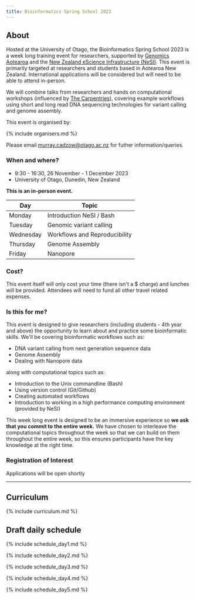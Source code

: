 ```yaml
---
title: Bioinformatics Spring School 2023
---
```


## About

Hosted at the University of Otago, the Bioinformatics Spring School 2023 is a week long training event for researchers, supported by [Genomics Aotearoa](https://www.genomics-aotearoa.org.nz) and the [New Zealand eScience Infrastructure (NeSI)](https://www.nesi.org.nz). This event is primarily targeted at researchers and students based in Aotearoa New Zealand. International applications will be considered but will need to be able to attend in-person.

We will combine talks from researchers and hands on computational workshops (influenced by [The Carpentries](https://www.carpentries.org)), covering example workflows using short and long read DNA sequencing technologies for variant calling and genome assembly.

This event is organised by:

{% include organisers.md %}

Please email murray.cadzow@otago.ac.nz for futher information/queries.

### When and where?

- 9:30 - 16:30, 26 November - 1 December 2023
- University of Otago, Dunedin, New Zealand

**This is an in-person event.**

| Day       | Topic                         |
| --------- | ----------------------------- |
| Monday    | Introduction NeSI / Bash      |
| Tuesday   | Genomic variant calling       |
| Wednesday | Workflows and Reproducibility |
| Thursday  | Genome Assembly               |
| Friday    | Nanopore                      |

### Cost?

This event itself will only cost your time (there isn't a $ charge) and lunches will be provided. Attendees will need to fund all other travel related expenses.

### Is this for me?

This event is designed to give researchers (including students - 4th year and above) the opportunity to learn about and practice some bioinformatic skills. We'll be covering bioinformatic workflows such as:

- DNA variant calling from next generation sequence data
- Genome Assembly
- Dealing with Nanopore data

along with computational topics such as:

- Introduction to the Unix commandline (Bash)
- Using version control (Git/Github)
- Creating automated workflows
- Introduction to working in a high performance computing environment (provided by NeSI)

This week long event is designed to be an immersive experience so **we ask that you commit to the entire week.** We have chosen to interleave the computational topics throughout the week so that we can build on them throughout the entire week, so this ensures participants have the key knowledge at the right time.

### Registration of Interest

<!--
**Please register your interest in attending by filling out [this form](https://docs.google.com/forms/d/e/1FAIpQLSdoslCWhRq2qEj1CMLANPP1KQxOGaPZQLKSi8THoQQyNNMErA/viewform?usp=sf_link)**
-->
<!-- Applications closed midnight 31st August (NZ). Applicants will be notified of their outcome the week following the close of applications. -->

Applications will be open shortly

---

## Curriculum

{% include curriculum.md %}

## Draft daily schedule

{% include schedule_day1.md %}

{% include schedule_day2.md %}

{% include schedule_day3.md %}

{% include schedule_day4.md %}

{% include schedule_day5.md %}
